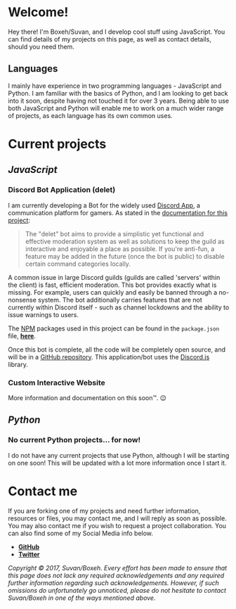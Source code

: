 # **Welcome!**

Hey there! I'm Boxeh/Suvan, and I develop cool stuff using JavaScript. You can find details of my projects on this page, as well as contact details, should you need them.

## Languages

I mainly have experience in two programming languages - JavaScript and Python. I am familiar with the basics of Python, and I am looking to get back into it soon, despite having not touched it for over 3 years. Being able to use both JavaScript and Python will enable me to work on a much wider range of projects, as each language has its own common uses.

# **Current projects**

## _JavaScript_
### Discord Bot Application (delet)
I am currently developing a Bot for the widely used [Discord App](https://discordapp.com/), a communication platform for gamers.
As stated in the [documentation for this project](https://github.com/Boxeh/delet-docs):

>The "delet" bot aims to provide a simplistic yet functional and effective moderation system as well as solutions to keep the guild as interactive and enjoyable a place as possible. If you're anti-fun, a feature may be added in the future (once the bot is public) to disable certain command categories locally.

A common issue in large Discord guilds (guilds are called 'servers' within the client) is fast, efficient moderation. This bot provides exactly what is missing. For example, users can quickly and easily be banned through a no-nonsense system. The bot additionally carries features that are not currently within Discord itself - such as channel lockdowns and the ability to issue warnings to users.

The [NPM](https://www.npmjs.com/) packages used in this project can be found in the `package.json` file, **[here](https://github.com/Boxeh/delet-docs/blob/master/package.json)**.

Once this bot is complete, all the code will be completely open source, and will be in a [GitHub repository](https://github.com/Boxeh/).
This application/bot uses the [Discord.js](https://discord.js.org/#/) library.

### Custom Interactive Website
More information and documentation on this soon™. 😉

## _Python_
### No current Python projects... for now!
I do not have any current projects that use Python, although I will be starting on one soon! This will be updated with a lot more information once I start it.

# **Contact me**

If you are forking one of my projects and need further information, resources or files, you may contact me, and I will reply as soon as possible. You may also contact me if you wish to request a project collaboration. You can also find some of my Social Media info below.

- **[GitHub](https://github.com/Boxeh/)**
- **[Twitter](https://twitter.com/boxed_)**

*Copyright © 2017, Suvan/Boxeh. Every effort has been made to ensure that this page does not lack any required acknowledgements and any required further information regarding such acknowledgements. However, if such omissions do unfortunately go unnoticed, please do not hesitate to contact Suvan/Boxeh in one of the ways mentioned above.*
